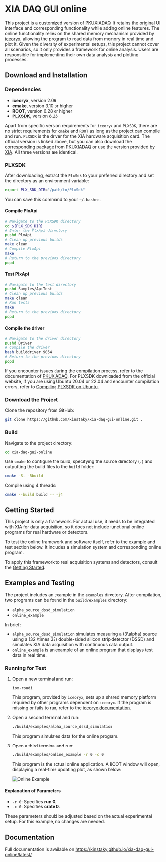 # XIA DAQ GUI online

This project is a customized version of [PKUXIADAQ](https://github.com/wuhongyi/PKUXIADAQ). It retains the original UI interface and corresponding functionality while adding online features. The online functionality relies on the shared memory mechanism provided by [iceoryx](https://iceoryx.io/latest/), allowing the program to read data from memory in real time and plot it. Given the diversity of experimental setups, this project cannot cover all scenarios, so it only provides a framework for online analysis. Users are responsible for implementing their own data analysis and plotting processes.

## Download and Installation

### Dependencies

- **iceoryx**, version 2.06
- **cmake**, version 3.10 or higher
- **ROOT**, version 6.28 or higher
- **[PLXSDK](https://www.broadcom.com/products/pcie-switches-retimers/software-dev-kits)**, version 8.23

Apart from specific version requirements for `iceoryx` and `PLXSDK`, there are no strict requirements for `cmake` and `ROOT` as long as the project can compile and run. `PLXSDK` is the driver for the XIA hardware acquisition card. The official version is linked above, but you can also download the corresponding package from [PKUXIADAQ](https://github.com/wuhongyi/PKUXIADAQ) or use the version provided by [XIA](https://github.com/xiallc/broadcom_pci_pcie_sdk). All three versions are identical.

### PLXSDK

After downloading, extract the `PlxSdk` to your preferred directory and set the directory as an environment variable:

```bash
export PLX_SDK_DIR="/path/to/PlxSdk"
```

You can save this command to your `~/.bashrc`.

#### Compile PlxApi

```bash
# Navigate to the PLXSDK directory
cd ${PLX_SDK_DIR}
# Enter the PlxApi directory
pushd PlxApi
# Clean up previous builds
make clean
# Compile PlxApi
make
# Return to the previous directory
popd
```

#### Test PlxApi

```bash
# Navigate to the test directory
pushd Samples/ApiTest
# Clean up previous builds
make clean
# Run tests
make
# Return to the previous directory
popd
```

#### Compile the driver

```bash
# Navigate to the driver directory
pushd Driver
# Compile the driver
bash builddriver 9054
# Return to the previous directory
popd
```

If you encounter issues during the compilation process, refer to the documentation of [PKUXIADAQ](http://wuhongyi.cn/PKUXIADAQ/zh/INSTALL.html). For PLXSDK downloaded from the official website, if you are using Ubuntu 20.04 or 22.04 and encounter compilation errors, refer to [Compiling PLXSDK on Ubuntu](https://kinstaky.github.io/xia-daq-gui-online/latest/compile_plxsdk_ubuntu/).

### Download the Project

Clone the repository from GitHub:

```bash
git clone https://github.com/kinstaky/xia-daq-gui-online.git .
```

### Build

Navigate to the project directory:

```bash
cd xia-daq-gui-online
```

Use `cmake` to configure the build, specifying the source directory (`.`) and outputting the build files to the `build` folder:

```bash
cmake -S. -Bbuild
```

Compile using 4 threads:

```bash
cmake --build build -- -j4
```

## Getting Started

This project is only a framework. For actual use, it needs to be integrated with XIA for data acquisition, so it does not include functional online programs for real hardware or detectors.  

To test the online framework and software itself, refer to the example and test section below. It includes a simulation system and corresponding online program.  

To apply this framework to real acquisition systems and detectors, consult the [Getting Started](https://kinstaky.github.io/xia-daq-gui-online/latest/getting_started/).

## Examples and Testing

The project includes an example in the `examples` directory. After compilation, two programs can be found in the `build/examples` directory:

- `alpha_source_dssd_simulation`
- `online_example`

In brief:

- `alpha_source_dssd_simulation` simulates measuring a \(3\alpha\) source using a \(32 \times 32\) double-sided silicon strip detector (DSSD) and simulates XIA data acquisition with continuous data output.
- `online_example` is an example of an online program that displays test data in real time.

### Running for Test

1. Open a new terminal and run:

   ```bash
   iox-roudi
   ```

   This program, provided by `iceoryx`, sets up a shared memory platform required by other programs dependent on `iceoryx`. If the program is missing or fails to run, refer to the [iceoryx documentation](https://iceoryx.io/latest/).

2. Open a second terminal and run:

   ```bash
   ./build/examples/alpha_source_dssd_simulation
   ```

   This program simulates data for the online program.

3. Open a third terminal and run:

   ```bash
   ./build/examples/online_example -r 0 -c 0
   ```

   This program is the actual online application. A ROOT window will open, displaying a real-time updating plot, as shown below:

   ![Online Example](https://github.com/kinstaky/xia-daq-gui-online/blob/master/docs/docs/images/online_example.png)

#### Explanation of Parameters

- `-r 0`: Specifies **run 0**.
- `-c 0`: Specifies **crate 0**.

These parameters should be adjusted based on the actual experimental setup. For this example, no changes are needed.

## Documentation

Full documentation is available on https://kinstaky.github.io/xia-daq-gui-online/latest/